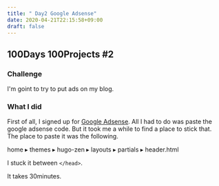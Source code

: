 ```yaml
---
title: " Day2 Google Adsense"
date: 2020-04-21T22:15:58+09:00
draft: false
---
```


## 100Days 100Projects #2
### Challenge
I'm goint to try to put ads on my blog.

### What I did
First of all, I signed up for [Google Adsense](https://www.google.co.jp/adsense/start/).
All I had to do was paste the google adsense code. 
But it took me a while to find a place to stick that.
The place to paste it was the following.

home ▸ ⁨themes⁩ ▸ ⁨hugo-zen⁩ ▸ ⁨layouts⁩ ▸ ⁨partials⁩ ▸ ⁨header.html

I stuck it between `</head>`.

It takes 30minutes.
